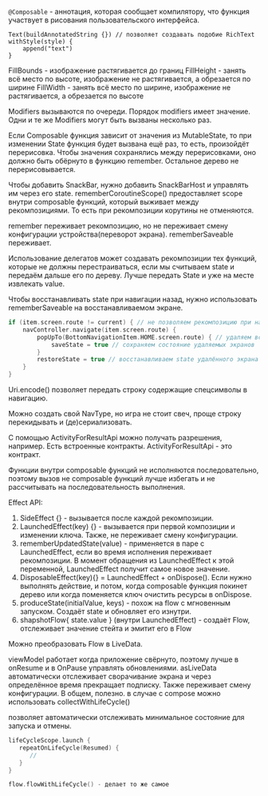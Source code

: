 `@Composable` - аннотация, которая сообщает компилятору, что функция участвует в рисования пользовательского интерфейса.

```
Text(buildAnnotatedString {}) // позволяет создавать подобие RichText
withStyle(style) {
    append("text")
}
```

FillBounds - изображение растягивается до границ
FillHeight - занять всё место по высоте, изображение не растягивается, а обрезается по ширине
FillWidth - занять всё место по ширине, изображение не растягивается, а обрезается по высоте

Modifiers вызываются по очереди.
Порядок modifiers имеет значение.
Одни и те же Modifiers могут быть вызваны несколько раз.

Если Composable функция зависит от значения из MutableState, то при изменении State функция будет вызвана ещё раз, то
есть, произойдёт перерисовка. Чтобы значения сохранялись между перерисовками, оно должно быть обёрнуто в
функцию remember. Остальное дерево не перерисовывается.

Чтобы добавить SnackBar, нужно добавить SnackBarHost и управлять им через его state.
rememberCoroutineScope() предоставляет scope внутри composable функций, который выживает между рекомпозициями.
То есть при рекомпозиции корутины не отменяются.

remember переживает рекомпозицию, но не переживает смену конфигурации устройства(переворот экрана). rememberSaveable
переживает.

Использование делегатов может создавать рекомпозиции тех функций, которые не должны перестраиваться, если мы считываем
state и передаём дальше его по дереву. Лучше передать State и уже на месте извлекать value.

Чтобы восстанавливать state при навигации назад, нужно использовать rememberSaveable на восстанавливаемом экране.

```kotlin
if (item.screen.route != current) { // не позволяем рекомпозицию при нажатии на тот же самый элемент
    navController.navigate(item.screen.route) {
        popUpTo(BottomNavigationItem.HOME.screen.route) { // удаляем всё до определенного экрана
            saveState = true // сохраняем состояние удаляемых экранов
        }
        restoreState = true // восстанавливаем state удалённого экрана
    }
}
```

Uri.encode() позволяет передать строку содержащие спецсимволы в навигацию.

Можно создать свой NavType, но игра не стоит свеч, проще строку перекидывать и (де)сериализовать.

С помощью ActivityForResultApi можно получать разрешения, например. Есть встроенные контракты.
ActivityForResultApi - это контракт.

Функции внутри composable функций не исполняются последовательно, поэтому вызов не composable функций лучше избегать и
не рассчитывать на последовательность выполнения.

Effect API:
1) SideEffect {} - вызывается после каждой рекомпозиции.
2) LaunchedEffect(key) {} - вызывается при первой композиции и изменении ключа. Также, не переживает смену конфигурации.
3) rememberUpdatedState(value) - применяется в паре с LaunchedEffect, если во время исполнения переживает рекомпозиции.
   В момент обращения из LaunchedEffect к этой переменной, LaunchedEffect получит самое новое значение.
4) DisposableEffect(key){} = LaunchedEffect + onDispose(). Если нужно выполнять действие, и потом, когда composable
   функция покинет дерево или когда поменяется ключ очистить ресурсы в onDispose.
5) produceState(initialValue, keys) - похож на flow c мгновенным запуском. Создаёт state и обновляет его изнутри.
6) shapshotFlow{ state.value } (внутри LaunchedEffect) - создаёт Flow, отслеживает значение стейта и эмитит его в Flow

Можно преобразовать Flow в LiveData.

viewModel работает когда приложение свёрнуто, поэтому лучше в onResume и в OnPause управлять обновлениями.
asLiveData автоматически отслеживает сворачивание экрана и через определённое время прекращает подписку.
Также переживает смену конфигурации. В общем, полезно.
в случае с compose можно использовать collectWithLifeCycle()

позволяет автоматически отслеживать минимальное состояние для запуска и отмены.
```kotlin
lifeCycleScope.launch {
   repeatOnLifeCycle(Resumed) {
      //
   }
}

flow.flowWithLifeCycle() - делает то же самое
```


